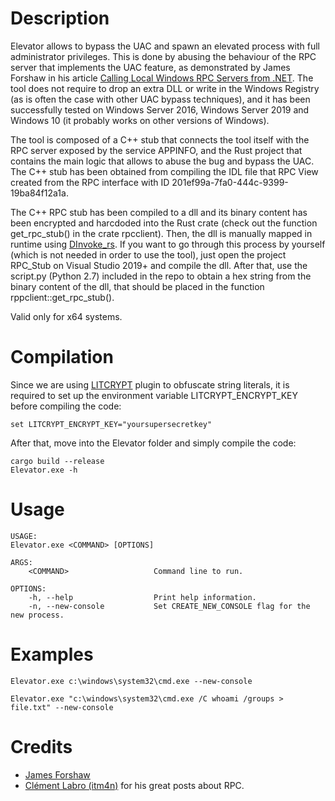 # Description

Elevator allows to bypass the UAC and spawn an elevated process with full administrator privileges. This is done by abusing the behaviour of the RPC server that implements the UAC feature, as demonstrated by James Forshaw in his article [Calling Local Windows RPC Servers from .NET](https://googleprojectzero.blogspot.com/2019/12/calling-local-windows-rpc-servers-from.html). The tool does not require to drop an extra DLL or write in the Windows Registry (as is often the case with other UAC bypass techniques), and it has been successfully tested on Windows Server 2016, Windows Server 2019 and Windows 10 (it probably works on other versions of Windows).

The tool is composed of a C++ stub that connects the tool itself with the RPC server exposed by the service APPINFO, and the Rust project that contains the main logic that allows to abuse the bug and bypass the UAC. The C++ stub has been obtained from compiling the IDL file that RPC View created from the RPC interface with ID 201ef99a-7fa0-444c-9399-19ba84f12a1a.

The C++ RPC stub has been compiled to a dll and its binary content has been encrypted and harcdoded into the Rust crate (check out the function get_rpc_stub() in the crate rpcclient). Then, the dll is manually mapped in runtime using [DInvoke_rs](https://github.com/Kudaes/DInvoke_rs). If you want to go through this process by yourself (which is not needed in order to use the tool), just open the project RPC_Stub on Visual Studio 2019+ and compile the dll. After that, use the script.py (Python 2.7) included in the repo to obtain a hex string from the binary content of the dll, that should be placed in the function rppclient::get_rpc_stub().

Valid only for x64 systems.

# Compilation 

Since we are using [LITCRYPT](https://github.com/anvie/litcrypt.rs) plugin to obfuscate string literals, it is required to set up the environment variable LITCRYPT_ENCRYPT_KEY before compiling the code:

	set LITCRYPT_ENCRYPT_KEY="yoursupersecretkey"

After that, move into the Elevator folder and simply compile the code:

	cargo build --release
	Elevator.exe -h

# Usage

	USAGE:
    Elevator.exe <COMMAND> [OPTIONS]

	ARGS:
	    <COMMAND>                   Command line to run.

	OPTIONS:
	    -h, --help                  Print help information.
	    -n, --new-console           Set CREATE_NEW_CONSOLE flag for the new process.

# Examples

	Elevator.exe c:\windows\system32\cmd.exe --new-console

	Elevator.exe "c:\windows\system32\cmd.exe /C whoami /groups > file.txt" --new-console

# Credits
* [James Forshaw](https://twitter.com/tiraniddo)
* [Clément Labro (itm4n)](https://twitter.com/itm4n) for his great posts about RPC.
